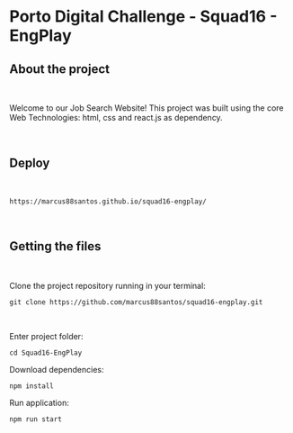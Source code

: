 # Porto Digital Challenge - Squad16 - EngPlay

## About the project

<br>

Welcome to our Job Search Website! This project was built using the core Web Technologies: html, css and react.js as dependency.

<br>

## Deploy

<br>

```
https://marcus88santos.github.io/squad16-engplay/
```

<br>

## Getting the files

<br>

Clone the project repository running in your terminal:

```
git clone https://github.com/marcus88santos/squad16-engplay.git
```
<br>

Enter project folder:

```
cd Squad16-EngPlay
```

Download dependencies:

```
npm install
```

Run application:

```
npm run start
```
